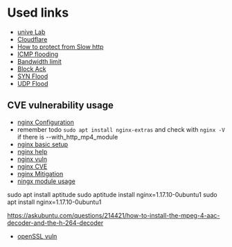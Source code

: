 # Used links

- [unive Lab](https://secgroup.dais.unive.it/teaching/security-1/lab-4-denial-of-service/)
- [Cloudflare](https://www.cloudflare.com/it-it/learning/ddos/ping-icmp-flood-ddos-attack/)
- [How to protect from Slow http](https://blog.qualys.com/vulnerabilities-threat-research/2011/11/02/how-to-protect-against-slow-http-attacks)
- [ICMP flooding](https://www.geeksforgeeks.org/icmp-flood-ddos-attack/)
- [Bandwidth limit](https://vitux.com/how-to-limit-network-bandwidth-in-ubuntu/)
- [Block Ack](https://security.stackexchange.com/questions/229538/block-syn-ack-response-with-iptables)
- [SYN Flood](https://www.cloudflare.com/it-it/learning/ddos/syn-flood-ddos-attack/)
- [UDP Flood](https://github.com/topics/udp-flood)

## CVE vulnerability usage
- [nginx Configuration](https://gist.github.com/CSRaghunandan/ce2394cd5a9c8a412f8ff5ee1478560a)
- remember todo `sudo apt install nginx-extras` and check with `nginx -V` if there is --with_http_mp4_module
- [nginx basic setup](https://ubuntu.com/tutorials/install-and-configure-nginx#4-setting-up-virtual-host)
- [nginx help](https://stackoverflow.com/questions/47641559/worker-processes-directive-is-not-allowed-nginx)
- [nginx vuln](https://www.cybersecurity-help.cz/vdb/SB2022101941)
- [nginx CVE](https://nvd.nist.gov/vuln/detail/CVE-2022-41741)
- [nginx Mitigation](https://my.f5.com/manage/s/article/K81926432)
- [ningx module usage](http://nginx.org/en/docs/http/ngx_http_mp4_module.html)

sudo apt install aptitude
sudo aptitude install nginx=1.17.10-0ubuntu1
sudo apt install nginx=1.17.10-0ubuntu1

https://askubuntu.com/questions/214421/how-to-install-the-mpeg-4-aac-decoder-and-the-h-264-decoder

- [openSSL vuln](https://github.com/irsl/CVE-2020-1967)